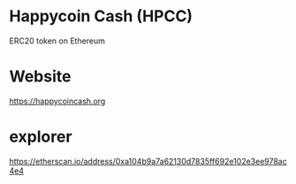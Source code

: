 # Happycoin Cash (HPCC)
ERC20 token on Ethereum

# Website
https://happycoincash.org

# explorer
https://etherscan.io/address/0xa104b9a7a62130d7835ff692e102e3ee978ac4e4
